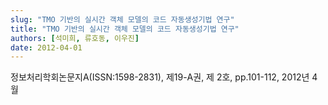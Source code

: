 ```yaml
---
slug: "TMO 기반의 실시간 객체 모델의 코드 자동생성기법 연구"
title: "TMO 기반의 실시간 객체 모델의 코드 자동생성기법 연구"
authors: [석미희, 류호동, 이우진]
date: 2012-04-01
---
```


정보처리학회논문지A(ISSN:1598-2831), 제19-A권, 제 2호, pp.101-112, 2012년 4월
